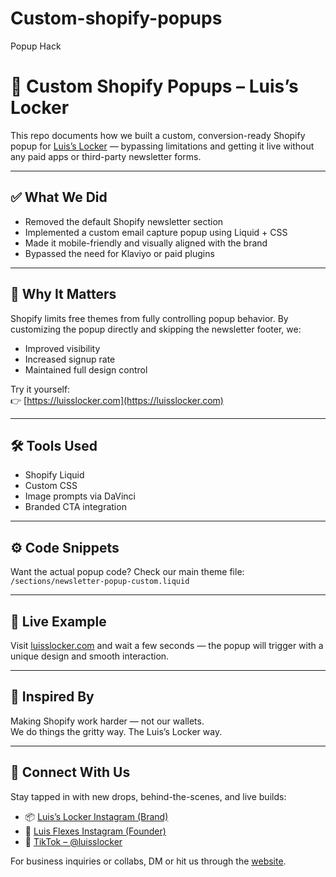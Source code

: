 # Custom-shopify-popups
Popup Hack
# 🧩 Custom Shopify Popups – Luis’s Locker

This repo documents how we built a custom, conversion-ready Shopify popup for [Luis’s Locker](https://luisslocker.com) — bypassing limitations and getting it live without any paid apps or third-party newsletter forms.

---

## ✅ What We Did

- Removed the default Shopify newsletter section
- Implemented a custom email capture popup using Liquid + CSS
- Made it mobile-friendly and visually aligned with the brand
- Bypassed the need for Klaviyo or paid plugins

---

## 🎯 Why It Matters

Shopify limits free themes from fully controlling popup behavior. By customizing the popup directly and skipping the newsletter footer, we:
- Improved visibility
- Increased signup rate
- Maintained full design control

Try it yourself:  
👉 [https://luisslocker.com](https://luisslocker.com)

---

## 🛠 Tools Used

- Shopify Liquid
- Custom CSS
- Image prompts via DaVinci
- Branded CTA integration

---

## ⚙️ Code Snippets

Want the actual popup code? Check our main theme file:
`/sections/newsletter-popup-custom.liquid`

---

## 📩 Live Example

Visit [luisslocker.com](https://luisslocker.com) and wait a few seconds — the popup will trigger with a unique design and smooth interaction.

---

## 🧠 Inspired By

Making Shopify work harder — not our wallets.  
We do things the gritty way. The Luis’s Locker way.

---

## 📲 Connect With Us

Stay tapped in with new drops, behind-the-scenes, and live builds:

- 📦 [Luis’s Locker Instagram (Brand)](https://www.instagram.com/luisslocker)
- 💪 [Luis Flexes Instagram (Founder)](https://www.instagram.com/luis_flexes)
- 🎥 [TikTok – @luisslocker](https://www.tiktok.com/@luisslocker)

For business inquiries or collabs, DM or hit us through the [website](https://luisslocker.com).

